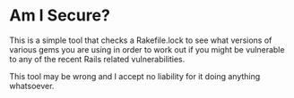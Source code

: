 # Am I Secure? #

This is a simple tool that checks a Rakefile.lock to see what versions of
various gems you are using in order to work out if you might be vulnerable to
any of the recent Rails related vulnerabilities.

This tool may be wrong and I accept no liability for it doing anything
whatsoever.
